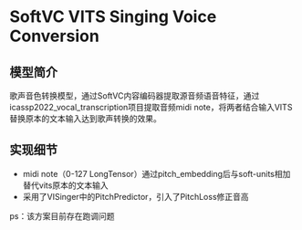 # SoftVC VITS Singing Voice Conversion
## 模型简介
歌声音色转换模型，通过SoftVC内容编码器提取源音频语音特征，通过icassp2022_vocal_transcription项目提取音频midi note，将两者结合输入VITS替换原本的文本输入达到歌声转换的效果。

## 实现细节
+ midi note（0-127 LongTensor）通过pitch_embedding后与soft-units相加替代vits原本的文本输入
+ 采用了VISinger中的PitchPredictor，引入了PitchLoss修正音高

ps：该方案目前存在跑调问题

